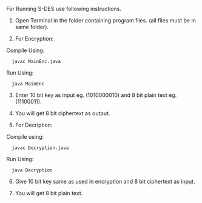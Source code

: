 For Running S-DES use following instructions.

1. Open Terminal in the folder containing program files. (all files must be in same folder).

2. For Encryption:
  
  Compile Using:
    
      javac MainEnc.java
      
  Run Using:
      
      java MainEnc
    
3. Enter 10 bit key as input eg. (1010000010) and 8 bit plain text eg. (11100011).

4. You will get 8 bit ciphertext as output.

5. For Decription:

  Compile using:
      
      javac Decryption.java
      
  Run Using:
    
      java Decryption
      
6. Give 10 bit key same as used in encryption and 8 bit ciphertext as input.

7. You will get 8 bit plain text.
